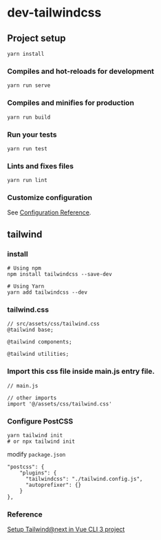 # dev-tailwindcss

## Project setup
```
yarn install
```

### Compiles and hot-reloads for development
```
yarn run serve
```

### Compiles and minifies for production
```
yarn run build
```

### Run your tests
```
yarn run test
```

### Lints and fixes files
```
yarn run lint
```

### Customize configuration
See [Configuration Reference](https://cli.vuejs.org/config/).

## tailwind

### install

```
# Using npm
npm install tailwindcss --save-dev

# Using Yarn
yarn add tailwindcss --dev
```

### tailwind.css

```
// src/assets/css/tailwind.css
@tailwind base;

@tailwind components;

@tailwind utilities;
```

### Import this css file inside main.js entry file.

```
// main.js

// other imports
import '@/assets/css/tailwind.css'
```

### Configure PostCSS

```
yarn tailwind init
# or npx tailwind init
```

modify `package.json`

```
"postcss": {
    "plugins": {
      "tailwindcss": "./tailwind.config.js",
      "autoprefixer": {}
    }
},
```

### Reference

[Setup Tailwind@next in Vue CLI 3 project](https://gokatz.me/blog/setup-tailwind-vue-3-project/)
